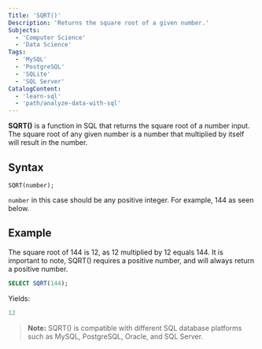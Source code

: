 ```yaml
---
Title: 'SQRT()'
Description: 'Returns the square root of a given number.'
Subjects: 
  - 'Computer Science'
  - 'Data Science'
Tags: 
  - 'MySQL'
  - 'PostgreSQL'
  - 'SQLite'
  - 'SQL Server'
CatalogContent: 
  - 'learn-sql'
  - 'path/analyze-data-with-sql'
---
```


**SQRT()** is a function in SQL that returns the square root of a number input. The square root of any given number is a number that multiplied by itself will result in the number. 

## Syntax

```pseudo
SQRT(number);
```

`number` in this case should be any positive integer. For example, 144 as seen below.

## Example

The square root of 144 is 12, as 12 multiplied by 12 equals 144. It is important to note, SQRT() requires a positive number, and will always return a positive number.

```sql
SELECT SQRT(144);
```

Yields:

```sql
12
```

> **Note:** SQRT() is compatible with different SQL database platforms such as MySQL, PostgreSQL, Oracle, and SQL Server.